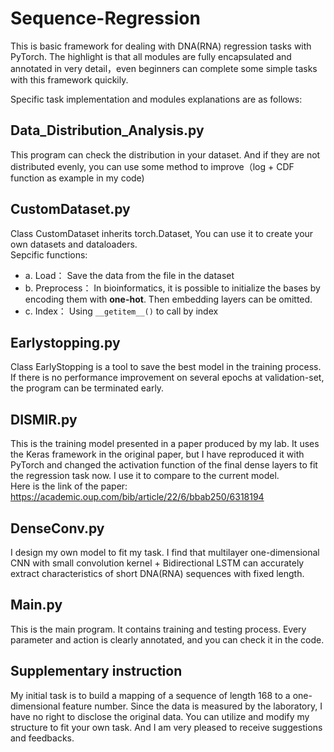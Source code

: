 # Sequence-Regression
This is basic framework for dealing with DNA(RNA) regression tasks with PyTorch. The highlight is that all modules are fully encapsulated and annotated in very detail，even beginners can complete some simple tasks with this framework quickily.  
    
Specific task implementation and modules explanations are as follows:  
## Data_Distribution_Analysis.py
This program can check the distribution in your dataset. And if they are not distributed evenly, you can use some method to improve（log + CDF function as example in my code)  
    
## CustomDataset.py
Class CustomDataset inherits torch.Dataset, You can use it to create your own datasets and dataloaders.  
Sepcific functions:    
  * a. Load： Save the data from the file in the dataset 
  * b. Preprocess：  In bioinformatics, it is possible to initialize the bases by encoding them with **one-hot**. Then embedding layers can be omitted.
  * c. Index：  Using `__getitem__()` to call by index

## Earlystopping.py
Class EarlyStopping is a tool to save the best model in the training process. If there is no performance improvement on several epochs at validation-set, the program can be terminated early.  
  
## DISMIR.py
This is the training model presented in a paper produced by my lab. It uses the Keras framework in the original paper, but I have reproduced it with PyTorch and changed the activation function of the final dense layers to fit the regression task now. I use it to compare to the current model.  
Here is the link of the paper: https://academic.oup.com/bib/article/22/6/bbab250/6318194  

## DenseConv.py
I design my own model to fit my task. I find that multilayer one-dimensional CNN with small convolution kernel + Bidirectional LSTM can accurately extract 
characteristics of short DNA(RNA) sequences with fixed length.
  
## Main.py
This is the main program. It contains training and testing process. Every parameter and action is clearly annotated, and you can check it in the code.  

## Supplementary instruction
My initial task is to build a mapping of a sequence of length 168 to a one-dimensional feature number. Since the data is measured by the laboratory, I have no right to disclose the original data. You can utilize and modify my structure to fit your own task. And I am very pleased to receive suggestions and feedbacks.


